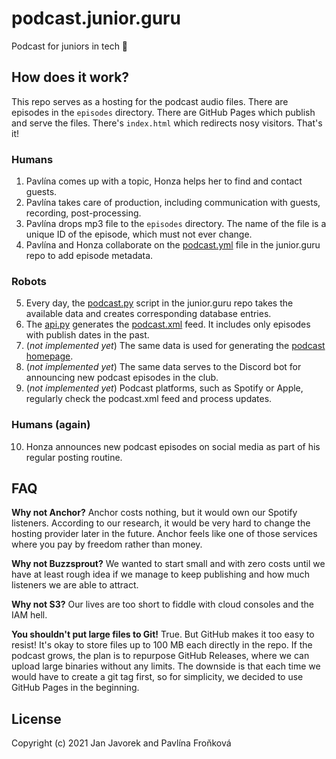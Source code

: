 # podcast.junior.guru

Podcast for juniors in tech 🐣

## How does it work?

This repo serves as a hosting for the podcast audio files. There are episodes in the `episodes` directory. There are GitHub Pages which publish and serve the files. There's `index.html` which redirects nosy visitors. That's it!

### Humans

1. Pavlína comes up with a topic, Honza helps her to find and contact guests.
2. Pavlína takes care of production, including communication with guests, recording, post-processing.
3. Pavlína drops mp3 file to the `episodes` directory. The name of the file is a unique ID of the episode, which must not ever change.
4. Pavlína and Honza collaborate on the [podcast.yml](https://github.com/honzajavorek/junior.guru/blob/main/juniorguru/data/podcast.yml) file in the junior.guru repo to add episode metadata.

### Robots

5. Every day, the [podcast.py](https://github.com/honzajavorek/junior.guru/blob/main/juniorguru/sync/podcast.py) script in the junior.guru repo takes the available data and creates corresponding database entries.
6. The [api.py](https://github.com/honzajavorek/junior.guru/blob/main/juniorguru/mkdocs/api.py) generates the [podcast.xml](https://junior.guru/api/podcast.xml) feed. It includes only episodes with publish dates in the past.
7. (_not implemented yet_) The same data is used for generating the [podcast homepage](https://junior.guru/podcast/).
8. (_not implemented yet_) The same data serves to the Discord bot for announcing new podcast episodes in the club.
9. (_not implemented yet_) Podcast platforms, such as Spotify or Apple, regularly check the podcast.xml feed and process updates.

### Humans (again)

10. Honza announces new podcast episodes on social media as part of his regular posting routine.


## FAQ

**Why not Anchor?** Anchor costs nothing, but it would own our Spotify listeners. According to our research, it would be very hard to change the hosting provider later in the future. Anchor feels like one of those services where you pay by freedom rather than money.

**Why not Buzzsprout?** We wanted to start small and with zero costs until we have at least rough idea if we manage to keep publishing and how much listeners we are able to attract.

**Why not S3?** Our lives are too short to fiddle with cloud consoles and the IAM hell.

**You shouldn't put large files to Git!** True. But GitHub makes it too easy to resist! It's okay to store files up to 100 MB each directly in the repo. If the podcast grows, the plan is to repurpose GitHub Releases, where we can upload large binaries without any limits. The downside is that each time we would have to create a git tag first, so for simplicity, we decided to use GitHub Pages in the beginning.

## License

Copyright (c) 2021 Jan Javorek and Pavlína Froňková

